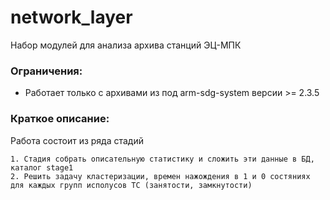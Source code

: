 # network_layer
Набор модулей для анализа архива станций ЭЦ-МПК

### Ограничения:

- Работает только с архивами из под arm-sdg-system версии >= 2.3.5

### Краткое описание:

Работа состоит из ряда стадий

    1. Стадия собрать описательную статистику и сложить эти данные в БД, каталог stage1
    2. Решить задачу кластеризации, времен нажождения в 1 и 0 состяниях для каждых групп исполусов ТС (занятости, замкнутости)

